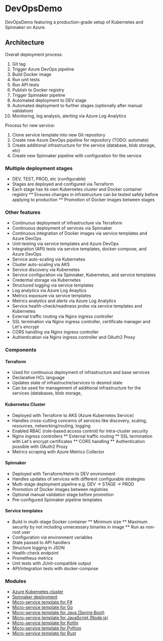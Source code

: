 # DevOpsDemo
DevOpsDemo featuring a production-grade setup of Kubernetes and Spinnaker on Azure.

## Architecture ##

Overall deployment process:
1. Git tag
2. Trigger Azure DevOps pipeline
3. Build Docker image
4. Run unit tests
5. Run API tests
6. Publish to Docker registry
7. Trigger Spinnaker pipeline 
8. Automated deployment to DEV stage
9. Automated deployment to further stages (optionally after manual validation)
10. Monitoring, log analysis, alerting via Azure Log Analytics

Process for new service:
1. Clone service template into new Git repository
2. Create new Azure DevOps pipeline for repository (TODO: automate)
3. Create additional infrastructure for the service (database, blob storage, etc)
4. Create new Spinnaker pipeline with configuration for the service


### Multiple deployment stages ###
* DEV, TEST, PROD, etc (configurable)
* Stages are deployed and configured via Terraform
* Each stage has its own Kubernetes cluster and Docker container registry
** Ensures changes in infrastructure can be tested safely before applying to production
** Promotion of Docker images between stages

### Other features ###
* Continuous deployment of infrastructure via Terraform
* Continuous deployment of services via Spinnaker
* Continuous integration of Docker images via service templates and Azure DevOps
* Unit-testing via service templates and Azure DevOps
* Integration (API) tests via service templates, docker-compose, and Azure DevOps
* Service auto-scaling via Kubernetes
* Cluster auto-scaling via AKS
* Service discovery via Kubernetes
* Service configuration via Spinnaker, Kubernetes, and service templates
* Credential storage via Kubernetes
* Structured logging via service templates
* Log analytics via Azure Log Anaytics
* Metrics exposure via service templates
* Metrics analytics and alerts via Azure Log Analytics
* Service health-check/readiness probe via service templates and Kubernetes
* External traffic routing via Nginx ingress controller
* SSL termination via Nginx ingress controller, certificate manager and Let's encrypt
* CORS handling via Nginx ingress controller
* Authentication via Nginx ingress controller and OAuth2 Proxy

### Components ###

#### Terraform ####
* Used for continuous deployment of infrastructure and base services
* Declarative HCL language
* Updates state of infrastructre/services to desired state
* Can be used for management of additional infrastructure for the services (databases, blob storage, 

#### Kubernetes Cluster ####
* Deployed with Terraform to AKS (Azure Kubernetes Service)
* Handles cross-cutting concerns of services like discovery, scaling, resources, networking/routing, logging
* Enabled RBAC (role-based access control) for intra-cluster security
* Nginx ingress controllers
** External traffic routing
** SSL termination with Let's encrypt certificates
** CORS handling
** Authentication possible with OAuth2 Proxy
* Metrics scraping with Azure Metrics Collector

#### Spinnaker ####
* Deployed with Terraform/Helm to DEV environment
* Handles updates of services with different configurable strategies
* Multi-stage deployment pipeline e.g. DEV -> STAGE -> PROD
* Promotion of Docker images between registries
* Optional manual validation stage before promotion
* Pre-configured Spinnaker pipeline templates

#### Service templates ####
* Build in multi-stage Docker container
** Minimum size
** Maximum security by not including unnecessary binaries in image
** Run as non-root user
* Configuration via environment variables
* State passed to API handlers
* Structure logging in JSON
* Health-check endpoint
* Prometheus metrics
* Unit tests with JUnit-compatible output
* API/integration tests with docker-compose

### Modules ###
* [Azure Kubernetes cluster](https://github.com/DevOpsDemoTF/DevOpsDemo-k8s/)
* [Spinnaker deployment](https://github.com/DevOpsDemoTF/DevOpsDemo-Spinnaker/)
* [Micro-service template for F#](https://github.com/DevOpsDemoTF/DevOpsDemo-template-FSharp/)
* [Micro-service template for Go](https://github.com/DevOpsDemoTF/DevOpsDemo-template-Go/)
* [Micro-service template for Java (Spring Boot)](https://github.com/DevOpsDemoTF/DevOpsDemo-template-Java/)
* [Micro-service template for JavaScript (Node.js)](https://github.com/DevOpsDemoTF/DevOpsDemo-template-JavaScript/)
* [Micro-service template for Kotlin](https://github.com/DevOpsDemoTF/DevOpsDemo-template-Kotlin/)
* [Micro-service template for Python](https://github.com/DevOpsDemoTF/DevOpsDemo-template-Python/)
* [Micro-service template for Rust](https://github.com/DevOpsDemoTF/DevOpsDemo-template-Rust/)
